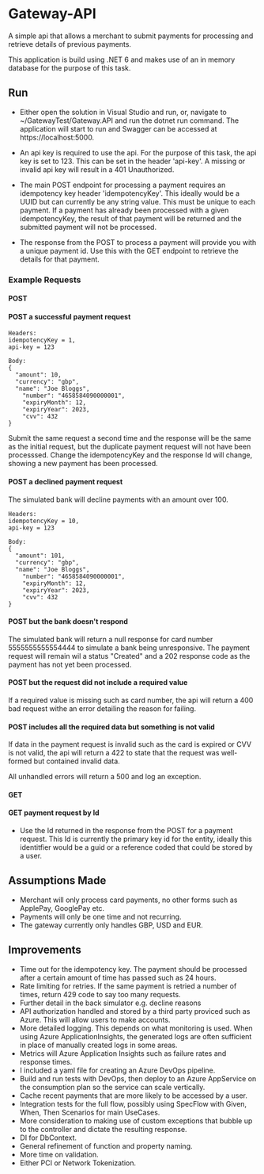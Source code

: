 # Gateway-API
A simple api that allows a merchant to submit payments for processing and retrieve details of previous payments.

This application is build using .NET 6 and makes use of an in memory database for the purpose of this task.

## Run
- Either open the solution in Visual Studio and run, or, navigate to ~/GatewayTest/Gateway.API and run the dotnet run command.
The application will start to run and Swagger can be accessed at https://localhost:5000.

- An api key is required to use the api. For the purpose of this task, the api key is set to 123. This can be set in the header 'api-key'.
A missing or invalid api key will result in a 401 Unauthorized.

- The main POST endpoint for processing a payment requires an idempotency key header 'idempotencyKey'. This ideally would be a UUID but can currently be any string value. This must be unique to each payment. If a payment has already been processed with a given idempotencyKey, the result of that payment will be returned and the submitted payment will not be processed. 

- The response from the POST to process a payment will provide you with a unique payment id. Use this with the GET endpoint to retrieve the details for that payment.

### Example Requests
#### POST
#### POST a successful payment request
```
Headers:
idempotencyKey = 1,
api-key = 123

Body:
{
  "amount": 10,
  "currency": "gbp",
  "name": "Joe Bloggs",
    "number": "4658584090000001",
    "expiryMonth": 12,
    "expiryYear": 2023,
    "cvv": 432
}
```
Submit the same request a second time and the response will be the same as the initial request, but the duplicate payment request will not have been processsed.
Change the idempotencyKey and the response Id will change, showing a new payment has been processed.

#### POST a declined payment request
The simulated bank will decline payments with an amount over 100.
```
Headers:
idempotencyKey = 10,
api-key = 123

Body:
{
  "amount": 101,
  "currency": "gbp",
  "name": "Joe Bloggs",
    "number": "4658584090000001",
    "expiryMonth": 12,
    "expiryYear": 2023,
    "cvv": 432
}
```

#### POST but the bank doesn't respond
The simulated bank will return a null response for card number 5555555555554444 to simulate a bank being unresponsive. The payment request will remain wil a status "Created" and a 202 response code as the payment has not yet been processed.

#### POST but the request did not include a required value
If a required value is missing such as card number, the api will return a 400 bad request withe an error detailing the reason for failing.

#### POST includes all the required data but something is not valid
If data in the payment request is invalid such as the card is expired or CVV is not valid, the api will return a 422 to state that the request was well-formed but contained invalid data.

All unhandled errors will return a 500 and log an exception.

#### GET
#### GET payment request by Id
- Use the Id returned in the response from the POST for a payment request. This Id is currently the primary key id for the entity, ideally this identitfier would be a guid or a reference coded that could be stored by a user.

## Assumptions Made
- Merchant will only process card payments, no other forms such as ApplePay, GooglePay etc.
- Payments will only be one time and not recurring.
- The gateway currently only handles GBP, USD and EUR.

## Improvements
- Time out for the idempotency key. The payment should be processed after a certain amount of time has passed such as 24 hours.
- Rate limiting for retries. If the same payment is retried a number of times, return 429 code to say too many requests.
- Further detail in the back simulator e.g. decline reasons
- API authorization handled and stored by a third party proviced such as Azure. This will allow users to make accounts.
- More detailed logging. This depends on what monitoring is used. When using Azure ApplicationInsights, the generated logs are often sufficient in place of manually created logs in some areas.
- Metrics will Azure Application Insights such as failure rates and response times.
- I included a yaml file for creating an Azure DevOps pipeline. 
- Build and run tests with DevOps, then deploy to an Azure AppService on the consumption plan so the service can scale vertically.
- Cache recent payments that are more likely to be accessed by a user.
- Integration tests for the full flow, possibly using SpecFlow with Given, When, Then Scenarios for main UseCases.
- More consideration to making use of custom exceptions that bubble up to the controller and dictate the resulting response.
- DI for DbContext.
- General refinement of function and property naming.
- More time on validation.
- Either PCI or Network Tokenization.
